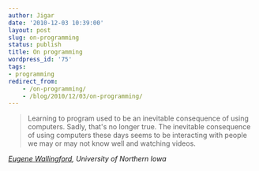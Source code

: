 ```yaml
---
author: Jigar
date: '2010-12-03 10:39:00'
layout: post
slug: on-programming
status: publish
title: On programming
wordpress_id: '75'
tags:
- programming
redirect_from:
    - /on-programming/
    - /blog/2010/12/03/on-programming/
---
```


>Learning to program used to be an inevitable consequence of using
>computers. Sadly, that's no longer true. The inevitable consequence
>of using computers these days seems to be interacting with people
>we may or may not know well and watching videos.

*[Eugene Wallingford](http://www.cs.uni.edu/~wallingf/blog/ "Eugene Wallingford"), University of Northern Iowa*



